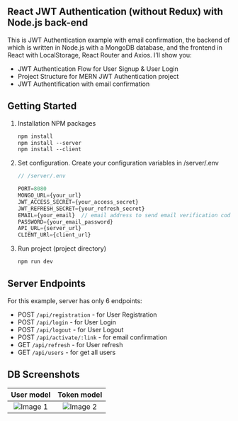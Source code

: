 ## React JWT Authentication (without Redux) with Node.js back-end

This is JWT Authentication example with email confirmation, the backend of which is written in Node.js with a MongoDB database, and the frontend in React with LocalStorage, React Router and Axios. I’ll show you:

- JWT Authentication Flow for User Signup & User Login
- Project Structure for MERN JWT Authentication project
- JWT Authentification with email confirmation

## Getting Started

1. Installation NPM packages
   ```xml
   npm install 
   npm install --server
   npm install --client
   ```
   
2. Set configuration. Create your configuration variables in /server/.env
    ```js
    // /server/.env

    PORT=8080 
    MONGO_URL={your_url}
    JWT_ACCESS_SECRET={your_access_secret}
    JWT_REFRESH_SECRET={your_refresh_secret}
    EMAIL={your_email}  // email address to send email verification codes
    PASSWORD={your_email_password}
    API_URL={server_url}
    CLIENT_URl={client_url}
    ```
   
3. Run project (project directory)
   ```js
   npm run dev 
   ```

## Server Endpoints
For this example, server has only 6 endpoints:

- POST `/api/registration` - for User Registration
- POST `/api/login` - for User Login
- POST `/api/logout` - for User Logout
- POST `/api/activate/:link` - for email confirmation
- GET `/api/refresh` - for User refresh
- GET `/api/users` - for get all users 

## **DB Screenshots**

|  User model	|   Token model
|:-:	|:-:	
|  ![Image 1](https://i.ibb.co/yhfqJG9/2023-03-29-22-20-05.png)	|   ![Image 2](https://i.ibb.co/27NQgYy/2023-03-29-22-20-34.png)
